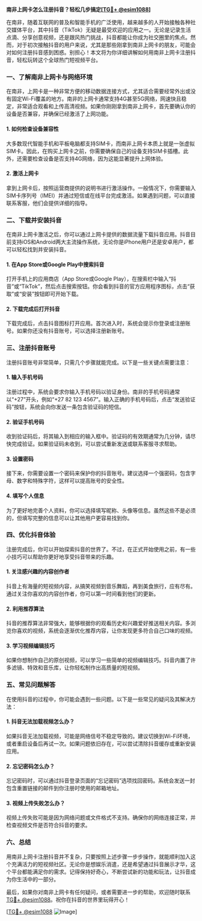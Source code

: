 **南非上网卡怎么注册抖音？轻松几步搞定[[TG💪+ @esim1088](https://t.me/s/esim1088)]**

在南非，随着互联网的普及和智能手机的广泛使用，越来越多的人开始接触各种社交媒体平台，其中抖音（TikTok）无疑是最受欢迎的应用之一。无论是记录生活点滴、分享创意视频，还是跟风热门挑战，抖音都能让你成为社交圈里的焦点。然而，对于初次接触抖音的用户来说，尤其是那些刚拿到南非上网卡的朋友，可能会对如何注册抖音感到困惑。别担心！本文将为你详细讲解如何用南非上网卡注册抖音，轻松玩转这个全球热门短视频平台。

### **一、了解南非上网卡与网络环境**

在南非，上网卡是一种非常方便的移动数据连接方式，尤其适合需要经常外出或没有固定Wi-Fi覆盖的地方。南非的上网卡通常支持4G甚至5G网络，网速快且稳定，非常适合观看和上传高清视频。如果你刚刚拿到南非上网卡，首先要确认你的设备是否兼容，并确保已经激活了上网功能。

#### **1. 如何检查设备兼容性**
大多数现代智能手机和平板电脑都支持SIM卡，而南非上网卡本质上就是一张虚拟SIM卡。因此，在购买上网卡之前，你需要确保自己的设备支持SIM卡插槽。此外，还需要检查设备是否支持4G网络，因为这能显著提升上网体验。

#### **2. 激活上网卡**
拿到上网卡后，按照运营商提供的说明书进行激活操作。一般情况下，你需要输入SIM卡序列号（IMEI）并通过短信或在线平台完成激活。如果遇到问题，可以直接联系客服，他们会提供详细的指导。

### **二、下载并安装抖音**

在南非上网卡激活之后，你可以通过上网卡提供的数据流量下载抖音应用。抖音目前支持iOS和Android两大主流操作系统，无论你是iPhone用户还是安卓用户，都可以轻松找到并安装抖音。

#### **1. 在App Store或Google Play中搜索抖音**
打开手机上的应用商店（App Store或Google Play），在搜索栏中输入“抖音”或“TikTok”，然后点击搜索按钮。你会看到抖音的官方应用程序图标，点击“获取”或“安装”按钮即可开始下载。

#### **2. 下载完成后打开抖音**
下载完成后，点击抖音图标打开应用。首次进入时，系统会提示你登录或注册账号。如果你还没有抖音账号，可以选择注册新账号。

### **三、注册抖音账号**

注册抖音账号非常简单，只需几个步骤就能完成。以下是一些关键点需要注意：

#### **1. 输入手机号码**
注册过程中，系统会要求你输入手机号码以验证身份。南非的手机号码通常以“+27”开头，例如“+27 82 123 4567”。输入正确的手机号码后，点击“发送验证码”按钮，系统会向你发送一条包含验证码的短信。

#### **2. 验证手机号码**
收到验证码后，将其输入到相应的输入框中。验证码的有效期通常为几分钟，请尽快完成验证。如果验证码未收到，可以尝试重新发送或联系客服寻求帮助。

#### **3. 设置密码**
接下来，你需要设置一个密码来保护你的抖音账号。建议选择一个强密码，包含字母、数字和特殊字符，这样可以提高账号的安全性。

#### **4. 填写个人信息**
为了更好地完善个人资料，你可以选择填写昵称、头像等信息。虽然这些不是必须的，但填写完整的信息可以让其他用户更容易找到你。

### **四、优化抖音体验**

注册完成后，你可以开始探索抖音的世界了。不过，在正式开始使用之前，有一些小技巧可以帮助你更好地享受抖音带来的乐趣。

#### **1. 关注感兴趣的内容创作者**
抖音上有海量的短视频内容，从搞笑视频到音乐舞蹈，再到美食旅行，应有尽有。通过关注你喜欢的内容创作者，你可以第一时间看到他们的更新。

#### **2. 利用推荐算法**
抖音的推荐算法非常强大，能够根据你的观看历史和兴趣爱好推送相关内容。多浏览你喜欢的视频，系统会逐渐优化推荐内容，让你发现更多符合自己口味的视频。

#### **3. 学习视频编辑技巧**
如果你想制作自己的原创视频，可以学习一些简单的视频编辑技巧。抖音内置了许多滤镜、特效和音乐库，让你轻松制作出高质量的短视频。

### **五、常见问题解答**

在使用抖音的过程中，你可能会遇到一些问题。以下是一些常见的疑问及其解决方法：

#### **1. 抖音无法加载视频怎么办？**
如果抖音无法加载视频，可能是网络信号不稳定导致的。建议切换到Wi-Fi环境，或者重启设备后再试一次。如果问题依旧存在，可以尝试清除抖音缓存或重新安装应用。

#### **2. 忘记密码怎么办？**
忘记密码时，可以通过抖音登录页面的“忘记密码”选项找回密码。系统会发送一封包含重置链接的邮件到你注册时使用的邮箱地址。

#### **3. 视频上传失败怎么办？**
视频上传失败可能是因为网络问题或文件格式不支持。确保你的网络连接正常，并检查视频文件是否符合抖音的要求。

### **六、总结**

用南非上网卡注册抖音并不复杂，只要按照上述步骤一步步操作，就能顺利加入这个充满活力的短视频社区。无论你是想娱乐消遣，还是希望通过抖音展示才华，这个平台都能满足你的需求。记得保持好奇心，不断尝试新的功能和玩法，让抖音成为你生活中的一部分。

最后，如果你对南非上网卡有任何疑问，或者需要进一步的帮助，欢迎随时联系[TG💪+ @esim1088](https://t.me/s/esim1088)。祝你在抖音的世界里玩得开心！

[[TG💪+ @esim1088](https://t.me/s/esim1088) ![Image](https://i.postimg.cc/4NQfJmqS/Snipaste-2025-05-13-00-14-12.png)]